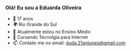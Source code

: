 ### Olá! Eu sou a Eduarda Oliveira

- 🎈 17 anos
- 🌍 Rio Grande do Sul
- 🔭 Atualmente estou no Ensino Médio
- 🌱 Cursando Tecnolgia para Internet
- 📫 Contate-me no email: duda.21antunes@gmail.com
